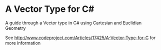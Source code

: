 # A Vector Type for C#

A guide through a Vector type in C# using Cartesian and Euclidian Geometry

See http://www.codeproject.com/Articles/17425/A-Vector-Type-for-C for more information
